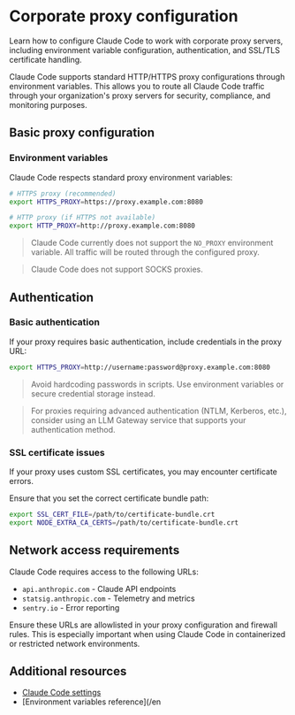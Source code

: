 # Corporate proxy configuration

Learn how to configure Claude Code to work with corporate proxy servers, including environment variable configuration, authentication, and SSL/TLS certificate handling.

Claude Code supports standard HTTP/HTTPS proxy configurations through environment variables. This allows you to route all Claude Code traffic through your organization's proxy servers for security, compliance, and monitoring purposes.

## Basic proxy configuration

### Environment variables

Claude Code respects standard proxy environment variables:

```bash
# HTTPS proxy (recommended)
export HTTPS_PROXY=https://proxy.example.com:8080

# HTTP proxy (if HTTPS not available)
export HTTP_PROXY=http://proxy.example.com:8080
```

> Claude Code currently does not support the `NO_PROXY` environment variable. All traffic will be routed through the configured proxy.

> Claude Code does not support SOCKS proxies.

## Authentication

### Basic authentication

If your proxy requires basic authentication, include credentials in the proxy URL:

```bash
export HTTPS_PROXY=http://username:password@proxy.example.com:8080
```

> Avoid hardcoding passwords in scripts. Use environment variables or secure credential storage instead.

> For proxies requiring advanced authentication (NTLM, Kerberos, etc.), consider using an LLM Gateway service that supports your authentication method.

### SSL certificate issues

If your proxy uses custom SSL certificates, you may encounter certificate errors.

Ensure that you set the correct certificate bundle path:

```bash
export SSL_CERT_FILE=/path/to/certificate-bundle.crt
export NODE_EXTRA_CA_CERTS=/path/to/certificate-bundle.crt
```

## Network access requirements

Claude Code requires access to the following URLs:

- `api.anthropic.com` - Claude API endpoints
- `statsig.anthropic.com` - Telemetry and metrics
- `sentry.io` - Error reporting

Ensure these URLs are allowlisted in your proxy configuration and firewall rules. This is especially important when using Claude Code in containerized or restricted network environments.

## Additional resources

- [Claude Code settings](/en/docs/claude-code/settings)
- [Environment variables reference](/en